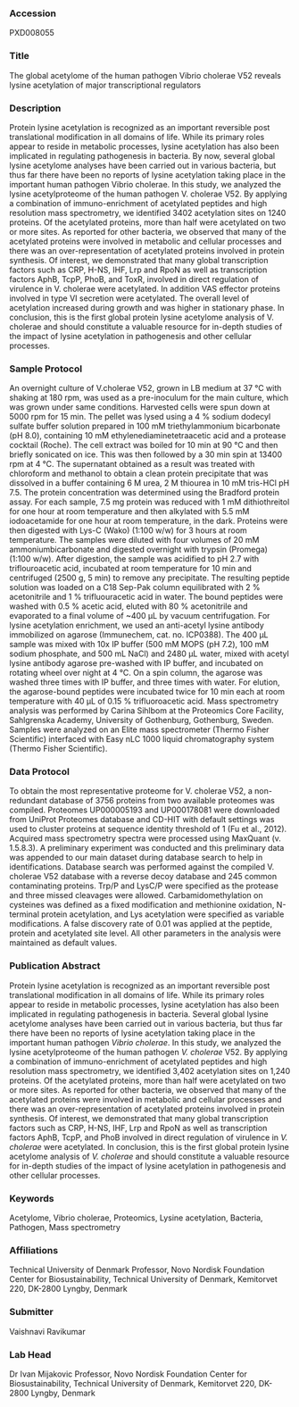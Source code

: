 ### Accession
PXD008055

### Title
The global acetylome of the human pathogen Vibrio cholerae V52 reveals lysine acetylation of major transcriptional regulators

### Description
Protein lysine acetylation is recognized as an important reversible post translational modification in all domains of life. While its primary roles appear to reside in metabolic processes, lysine acetylation has also been implicated in regulating pathogenesis in bacteria. By now, several global lysine acetylome analyses have been carried out in various bacteria, but thus far there have been no reports of lysine acetylation taking place in the important human pathogen Vibrio cholerae. In this study, we analyzed the lysine acetylproteome of the human pathogen V. cholerae V52. By applying a combination of immuno-enrichment of acetylated peptides and high resolution mass spectrometry, we identified 3402 acetylation sites on 1240 proteins. Of the acetylated proteins, more than half were acetylated on two or more sites. As reported for other bacteria, we observed that many of the acetylated proteins were involved in metabolic and cellular processes and there was an over-representation of acetylated proteins involved in protein synthesis. Of interest, we demonstrated that many global transcription factors such as CRP, H-NS, IHF, Lrp and RpoN as well as transcription factors AphB, TcpP, PhoB, and ToxR, involved in direct regulation of virulence in V. cholerae were acetylated. In addition VAS effector proteins involved in type VI secretion were acetylated. The overall level of acetylation increased during growth and was higher in stationary phase. In conclusion, this is the first global protein lysine acetylome analysis of V. cholerae and should constitute a valuable resource for in-depth studies of the impact of lysine acetylation in pathogenesis and other cellular processes.

### Sample Protocol
An overnight culture of V.cholerae V52, grown in LB medium at 37 °C with shaking at 180 rpm, was used as a pre-inoculum for the main culture, which was grown under same conditions. Harvested cells were spun down at 5000 rpm for 15 min. The pellet was lysed using a 4 % sodium dodecyl sulfate buffer solution prepared in 100 mM triethylammonium bicarbonate (pH 8.0), containing 10 mM ethylenediaminetetraacetic acid and a protease cocktail (Roche). The cell extract was boiled for 10 min at 90 °C and then briefly sonicated on ice. This was then followed by a 30 min spin at 13400 rpm at 4 °C. The supernatant obtained as a result was treated with chloroform and methanol to obtain a clean protein precipitate that was dissolved in a buffer containing 6 M urea, 2 M thiourea in 10 mM tris-HCl pH 7.5. The protein concentration was determined using the Bradford protein assay. For each sample, 7.5 mg protein was reduced with 1 mM dithiothreitol for one hour at room temperature and then alkylated with 5.5 mM iodoacetamide for one hour at room temperature, in the dark. Proteins were then digested with Lys-C (Wako) (1:100 w/w) for 3 hours at room temperature. The samples were diluted with four volumes of 20 mM ammoniumbicarbonate and digested overnight with trypsin (Promega) (1:100 w/w). After digestion, the sample was acidified to pH 2.7 with triflouroacetic acid, incubated at room temperature for 10 min and centrifuged (2500 g, 5 min) to remove any precipitate. The resulting peptide solution was loaded on a C18 Sep-Pak column equilibrated with 2 % acetonitrile and 1 % trifluouracetic acid in water. The bound peptides were washed with 0.5 % acetic acid, eluted with 80 % acetonitrile and evaporated to a final volume of ~400 µL by vacuum centrifugation. For lysine acetylation enrichment, we used an anti-acetyl lysine antibody immobilized on agarose (Immunechem, cat. no. ICP0388). The 400 µL sample was mixed with 10x IP buffer (500 mM MOPS (pH 7.2), 100 mM sodium phosphate, and 500 mL NaCl) and 2480 µL water, mixed with acetyl lysine antibody agarose pre-washed with IP buffer, and incubated on rotating wheel over night at 4 °C. On a spin column, the agarose was washed three times with IP buffer, and three times with water. For elution, the agarose-bound peptides were incubated twice for 10 min each at room temperature with 40 µL of 0.15 % trifluoroacetic acid. Mass spectrometry analysis was performed by Carina Sihlbom at the Proteomics Core Facility, Sahlgrenska Academy, University of Gothenburg, Gothenburg, Sweden. Samples were analyzed on an Elite mass spectrometer (Thermo Fisher Scientific) interfaced with Easy nLC 1000 liquid chromatography system (Thermo Fisher Scientific).

### Data Protocol
To obtain the most representative proteome for V. cholerae V52, a non-redundant database of 3756 proteins from two available proteomes was compiled. Proteomes UP000005193 and UP000178081 were downloaded from UniProt Proteomes database and CD-HIT with default settings was used to cluster proteins at sequence identity threshold of 1 (Fu et al., 2012). Acquired mass spectrometry spectra were processed using MaxQuant (v. 1.5.8.3). A preliminary experiment was conducted and this preliminary data was appended to our main dataset during database search to help in identifications. Database search was performed against the compiled V. cholerae V52 database with a reverse decoy database and 245 common contaminating proteins. Trp/P and LysC/P were specified as the protease and three missed cleavages were allowed. Carbamidomethylation on cysteines was defined as a fixed modification and methionine oxidation, N-terminal protein acetylation, and Lys acetylation were specified as variable modifications. A false discovery rate of 0.01 was applied at the peptide, protein and acetylated site level. All other parameters in the analysis were maintained as default values.

### Publication Abstract
Protein lysine acetylation is recognized as an important reversible post translational modification in all domains of life. While its primary roles appear to reside in metabolic processes, lysine acetylation has also been implicated in regulating pathogenesis in bacteria. Several global lysine acetylome analyses have been carried out in various bacteria, but thus far there have been no reports of lysine acetylation taking place in the important human pathogen <i>Vibrio cholerae</i>. In this study, we analyzed the lysine acetylproteome of the human pathogen <i>V. cholerae</i> V52. By applying a combination of immuno-enrichment of acetylated peptides and high resolution mass spectrometry, we identified 3,402 acetylation sites on 1,240 proteins. Of the acetylated proteins, more than half were acetylated on two or more sites. As reported for other bacteria, we observed that many of the acetylated proteins were involved in metabolic and cellular processes and there was an over-representation of acetylated proteins involved in protein synthesis. Of interest, we demonstrated that many global transcription factors such as CRP, H-NS, IHF, Lrp and RpoN as well as transcription factors AphB, TcpP, and PhoB involved in direct regulation of virulence in <i>V. cholerae</i> were acetylated. In conclusion, this is the first global protein lysine acetylome analysis of <i>V. cholerae</i> and should constitute a valuable resource for in-depth studies of the impact of lysine acetylation in pathogenesis and other cellular processes.

### Keywords
Acetylome, Vibrio cholerae, Proteomics, Lysine acetylation, Bacteria, Pathogen, Mass spectrometry

### Affiliations
Technical University of Denmark
Professor, Novo Nordisk Foundation Center for Biosustainability, Technical University of Denmark, Kemitorvet 220, DK-2800 Lyngby, Denmark

### Submitter
Vaishnavi Ravikumar

### Lab Head
Dr Ivan Mijakovic
Professor, Novo Nordisk Foundation Center for Biosustainability, Technical University of Denmark, Kemitorvet 220, DK-2800 Lyngby, Denmark


